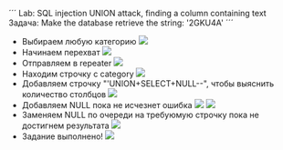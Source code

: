 ´´´
Lab: SQL injection UNION attack, finding a column containing text
Задача: Make the database retrieve the string: '2GKU4A'
´´´
- Выбираем любую категорию
![](1.png)
- Начинаем перехват
![](2.png)
- Отправляем в repeater
![](3.png)
- Находим строчку с category
![](4.png)
- Добавляем строчку "'UNION+SELECT+NULL--", чтобы выяснить количество столбцов
![](5.png)
- Добавляем NULL пока не исчезнет ошибка
![](6.png)
![](7.png)
- Заменяем NULL по очереди на требуюмую строчку пока не достигнем результата
![](8.png)
- Задание выполнено!
![](9.png)
